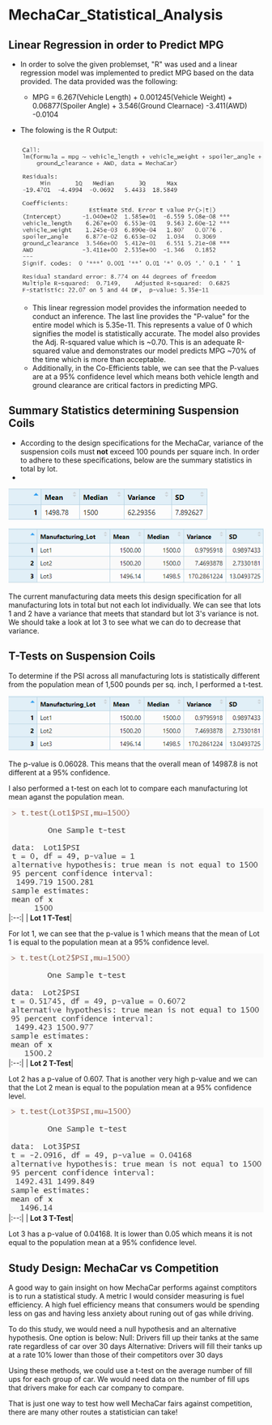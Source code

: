 # MechaCar_Statistical_Analysis
## Linear Regression in order to Predict MPG
   * In order to solve the given problemset, "R" was used and a linear regression model was implemented to predict MPG based on the data provided. The data provided was the following:
      * MPG = 6.267(Vehicle Length) + 0.001245(Vehicle Weight) + 0.06877(Spoiler Angle) + 3.546(Ground Clearnace) -3.411(AWD) -0.0104
    
   * The folowing is the R Output:

      ![R Output](Resources/MGP_LIN_regression_output.png)

      * This linear regression model provides the information needed to conduct an inference. The last line provides the "P-value" for the entire model which is 5.35e-11. This represents a value of 0 which signifies the model is statistically accurate. The model also provides the Adj. R-squared value which is ~0.70. This is an adequate R-squared value and demonstrates our model predicts MPG ~70% of the time which is more than acceptable.
      * Additionally, in the Co-Efficients table, we can see that the P-values are at a 95% confidence level which means both vehicle length and ground clearance are critical factors in predicting MPG. 
      
## Summary Statistics determining Suspension Coils
   * According to the design specifications for the MechaCar, variance of the suspension coils must **not** exceed 100 pounds per square inch. In order to adhere to these specifications, below are the summary statistics in total  by lot.
   * 
![Total Summary](Resources/Summary_Table.png)

![Lot Summary](Resources/Lot_Summary.png)

The current manufacturing data meets this design specification for all manufacturing lots in total but not each lot individually. We can see that lots 1 and 2 have a variance that meets that standard but lot 3's variance is not. We should take a look at lot 3 to see what we can do to decrease that variance.

## T-Tests on Suspension Coils
To determine if the PSI across all manufacturing lots is statistically different from the population mean of 1,500 pounds per sq. inch, I performed a t-test.

![Overall T-Test](https://github.com/rmward17/MechaCar_Statistical_Analysis/blob/main/Lot_Summary.png)

The p-value is 0.06028. This means that the overall mean of 14987.8 is not different at a 95% confidence. 

I also performed a t-test on each lot to compare each manufacturing lot mean aganst the population mean.

![Lot 1 T-Test](https://github.com/rmward17/MechaCar_Statistical_Analysis/blob/main/Lot1_test.png)
|:--:|
| <b>Lot 1 T-Test</b>|

For lot 1, we can see that the p-value is 1 which means that the mean of Lot 1 is equal to the population mean at a 95% confidence level.

![Lot 2 T-Test](https://github.com/rmward17/MechaCar_Statistical_Analysis/blob/main/Lot2_test.png)
|:--:|
| <b>Lot 2 T-Test</b>|

Lot 2 has a p-value of 0.607. That is another very high p-value and we can that the Lot 2 mean is equal to the population mean at a 95% confidence level.

![Lot 3 T-Test](https://github.com/rmward17/MechaCar_Statistical_Analysis/blob/main/Lot3_test.png)
|:--:|
| <b>Lot 3 T-Test</b>|

Lot 3 has a p-value of 0.04168. It is lower than 0.05 which means it is not equal to the population mean at a 95% confidence level.

## Study Design: MechaCar vs Competition
A good way to gain insight on how MechaCar performs against comptitors is to run a statistical study. A metric I would consider measuring is fuel efficiency. A high fuel efficiency means that consumers would be spending less on gas and having less anxiety about runing out of gas while driving. 

To do this study, we would need a null hypothesis and an alternative hypothesis. One option is below:
Null: Drivers fill up their tanks at the same rate regardless of car over 30 days
Alternative: Drivers will fill their tanks up at a rate 10% lower than those of their competitors over 30 days

Using these methods, we could use a t-test on the average number of fill ups for each group of car. We would need data on the number of fill ups that drivers make for each car company to compare.

That is just one way to test how well MechaCar fairs against competition, there are many other routes a statistician can take!
